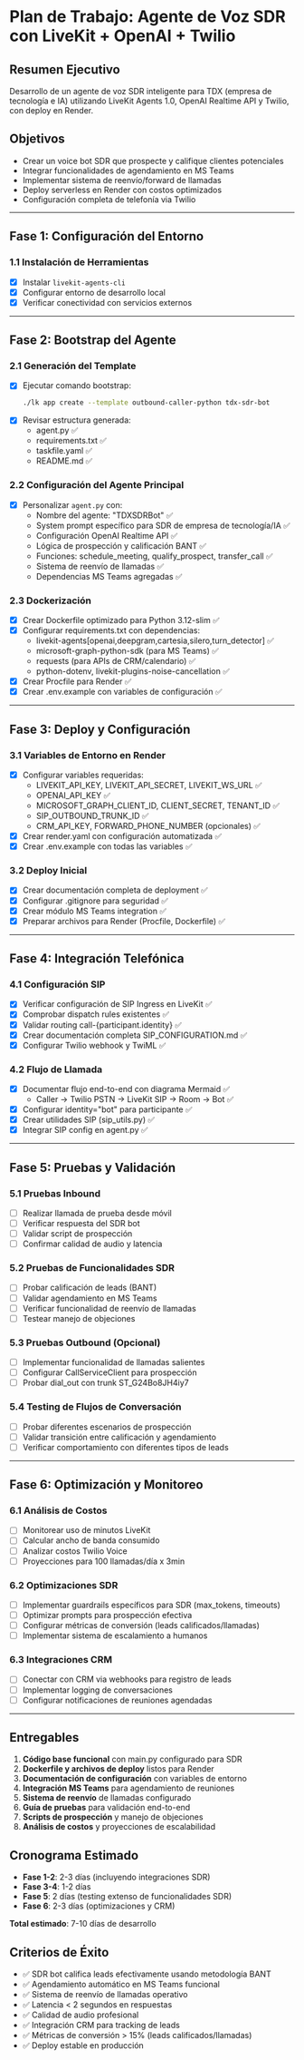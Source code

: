 # Plan de Trabajo: Agente de Voz SDR con LiveKit + OpenAI + Twilio

## Resumen Ejecutivo
Desarrollo de un agente de voz SDR inteligente para TDX (empresa de tecnología e IA) utilizando LiveKit Agents 1.0, OpenAI Realtime API y Twilio, con deploy en Render.

## Objetivos
- Crear un voice bot SDR que prospecte y califique clientes potenciales
- Integrar funcionalidades de agendamiento en MS Teams
- Implementar sistema de reenvío/forward de llamadas
- Deploy serverless en Render con costos optimizados
- Configuración completa de telefonía via Twilio

---

## Fase 1: Configuración del Entorno
### 1.1 Instalación de Herramientas
- [X] Instalar `livekit-agents-cli`
- [X] Configurar entorno de desarrollo local
- [X] Verificar conectividad con servicios externos

---

## Fase 2: Bootstrap del Agente
### 2.1 Generación del Template
- [X] Ejecutar comando bootstrap:
  ```bash
  ./lk app create --template outbound-caller-python tdx-sdr-bot
  ```
- [X] Revisar estructura generada:
  - agent.py ✅
  - requirements.txt ✅
  - taskfile.yaml ✅
  - README.md ✅

### 2.2 Configuración del Agente Principal
- [X] Personalizar `agent.py` con:
  - Nombre del agente: "TDXSDRBot" ✅
  - System prompt específico para SDR de empresa de tecnología/IA ✅
  - Configuración OpenAI Realtime API ✅
  - Lógica de prospección y calificación BANT ✅
  - Funciones: schedule_meeting, qualify_prospect, transfer_call ✅
  - Sistema de reenvío de llamadas ✅
  - Dependencias MS Teams agregadas ✅

### 2.3 Dockerización
- [X] Crear Dockerfile optimizado para Python 3.12-slim ✅
- [X] Configurar requirements.txt con dependencias:
  - livekit-agents[openai,deepgram,cartesia,silero,turn_detector] ✅
  - microsoft-graph-python-sdk (para MS Teams) ✅
  - requests (para APIs de CRM/calendario) ✅
  - python-dotenv, livekit-plugins-noise-cancellation ✅
- [X] Crear Procfile para Render ✅
- [X] Crear .env.example con variables de configuración ✅

---

## Fase 3: Deploy y Configuración
### 3.1 Variables de Entorno en Render
- [X] Configurar variables requeridas:
  - LIVEKIT_API_KEY, LIVEKIT_API_SECRET, LIVEKIT_WS_URL ✅
  - OPENAI_API_KEY ✅
  - MICROSOFT_GRAPH_CLIENT_ID, CLIENT_SECRET, TENANT_ID ✅
  - SIP_OUTBOUND_TRUNK_ID ✅
  - CRM_API_KEY, FORWARD_PHONE_NUMBER (opcionales) ✅
- [X] Crear render.yaml con configuración automatizada ✅
- [X] Crear .env.example con todas las variables ✅

### 3.2 Deploy Inicial
- [X] Crear documentación completa de deployment ✅
- [X] Configurar .gitignore para seguridad ✅
- [X] Crear módulo MS Teams integration ✅
- [X] Preparar archivos para Render (Procfile, Dockerfile) ✅

---

## Fase 4: Integración Telefónica
### 4.1 Configuración SIP
- [X] Verificar configuración de SIP Ingress en LiveKit ✅
- [X] Comprobar dispatch rules existentes ✅
- [X] Validar routing call-{participant.identity} ✅
- [X] Crear documentación completa SIP_CONFIGURATION.md ✅
- [X] Configurar Twilio webhook y TwiML ✅

### 4.2 Flujo de Llamada
- [X] Documentar flujo end-to-end con diagrama Mermaid ✅
  - Caller → Twilio PSTN → LiveKit SIP → Room → Bot ✅
- [X] Configurar identity="bot" para participante ✅
- [X] Crear utilidades SIP (sip_utils.py) ✅
- [X] Integrar SIP config en agent.py ✅

---

## Fase 5: Pruebas y Validación
### 5.1 Pruebas Inbound
- [ ] Realizar llamada de prueba desde móvil
- [ ] Verificar respuesta del SDR bot
- [ ] Validar script de prospección
- [ ] Confirmar calidad de audio y latencia

### 5.2 Pruebas de Funcionalidades SDR
- [ ] Probar calificación de leads (BANT)
- [ ] Validar agendamiento en MS Teams
- [ ] Verificar funcionalidad de reenvío de llamadas
- [ ] Testear manejo de objeciones

### 5.3 Pruebas Outbound (Opcional)
- [ ] Implementar funcionalidad de llamadas salientes
- [ ] Configurar CallServiceClient para prospección
- [ ] Probar dial_out con trunk ST_G24Bo8JH4iy7

### 5.4 Testing de Flujos de Conversación
- [ ] Probar diferentes escenarios de prospección
- [ ] Validar transición entre calificación y agendamiento
- [ ] Verificar comportamiento con diferentes tipos de leads

---

## Fase 6: Optimización y Monitoreo
### 6.1 Análisis de Costos
- [ ] Monitorear uso de minutos LiveKit
- [ ] Calcular ancho de banda consumido
- [ ] Analizar costos Twilio Voice
- [ ] Proyecciones para 100 llamadas/día x 3min

### 6.2 Optimizaciones SDR
- [ ] Implementar guardrails específicos para SDR (max_tokens, timeouts)
- [ ] Optimizar prompts para prospección efectiva
- [ ] Configurar métricas de conversión (leads calificados/llamadas)
- [ ] Implementar sistema de escalamiento a humanos

### 6.3 Integraciones CRM
- [ ] Conectar con CRM via webhooks para registro de leads
- [ ] Implementar logging de conversaciones
- [ ] Configurar notificaciones de reuniones agendadas

---

## Entregables
1. **Código base funcional** con main.py configurado para SDR
2. **Dockerfile y archivos de deploy** listos para Render  
3. **Documentación de configuración** con variables de entorno
4. **Integración MS Teams** para agendamiento de reuniones
5. **Sistema de reenvío** de llamadas configurado
6. **Guía de pruebas** para validación end-to-end
7. **Scripts de prospección** y manejo de objeciones
8. **Análisis de costos** y proyecciones de escalabilidad

## Cronograma Estimado
- **Fase 1-2**: 2-3 días (incluyendo integraciones SDR)
- **Fase 3-4**: 1-2 días  
- **Fase 5**: 2 días (testing extenso de funcionalidades SDR)
- **Fase 6**: 2-3 días (optimizaciones y CRM)

**Total estimado**: 7-10 días de desarrollo

## Criterios de Éxito
- ✅ SDR bot califica leads efectivamente usando metodología BANT
- ✅ Agendamiento automático en MS Teams funcional
- ✅ Sistema de reenvío de llamadas operativo
- ✅ Latencia < 2 segundos en respuestas
- ✅ Calidad de audio profesional
- ✅ Integración CRM para tracking de leads
- ✅ Métricas de conversión > 15% (leads calificados/llamadas)
- ✅ Deploy estable en producción
